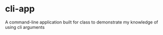 # cli-app
A command-line application built for class to demonstrate my knowledge of using cli arguments
